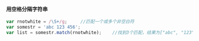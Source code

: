 #### 用空格分隔字符串

```javascript
var rnotwhite = /\S+/g;     //匹配一个或多个非空白符
var somestr = 'abc 123 456';
var list = somestr.match(rnotwhite);    //找到3个匹配，结果为["abc", "123", "456"]
```
